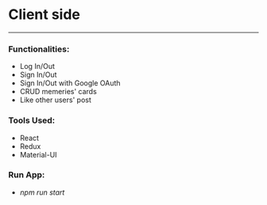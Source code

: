 # Client side

---

### Functionalities:

- Log In/Out
- Sign In/Out
- Sign In/Out with Google OAuth
- CRUD memeries' cards
- Like other users' post

### Tools Used:

- React
- Redux
- Material-UI

### Run App:

- _npm run start_
